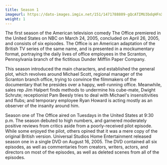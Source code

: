 ```yaml
---
title: Season 1
imageurl: https://dato-images.imgix.net/151/1471788809-gQcATIMU3bdqHFnX8WG6JmGuk8z.jpg?ixlib=rb-1.1.0&ch=DPR%2CWidth&auto=compress%2Cformat
weight: 1
---
```


The first season of the American television comedy The Office premiered in the United States on NBC on March 24, 2005, concluded on April 26, 2005, and consists of six episodes. The Office is an American adaptation of the British TV series of the same name, and is presented in a mockumentary format, portraying the daily lives of office employees in the Scranton, Pennsylvania branch of the fictitious Dunder Mifflin Paper Company.

This season introduced the main characters, and established the general plot, which revolves around Michael Scott, regional manager of the Scranton branch office, trying to convince the filmmakers of the documentary that he presides over a happy, well-running office. Meanwhile, sales rep Jim Halpert finds methods to undermine his cube-mate, Dwight Schrute; receptionist Pam Beesly tries to deal with Michael's insensitivities and flubs; and temporary employee Ryan Howard is acting mostly as an observer of the insanity around him.

Season one of The Office aired on Tuesdays in the United States at 9:30 p.m. The season debuted to high numbers, and garnered moderately positive reviews from critics aside from a poorly-received pilot episode. While some enjoyed the pilot, others opined that it was a mere copy of the original British version. Universal Studios Home Entertainment released season one in a single DVD on August 16, 2005. The DVD contained all six episodes, as well as commentaries from creators, writers, actors, and directors on most of the episodes, as well as deleted scenes from all of the episodes.